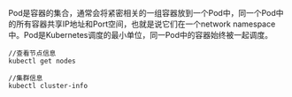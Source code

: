 Pod是容器的集合，通常会将紧密相关的一组容器放到一个Pod中，同一个Pod中的所有容器共享IP地址和Port空间，也就是说它们在一个network namespace中。Pod是Kubernetes调度的最小单位，同一Pod中的容器始终被一起调度。


```
//查看节点信息
kubectl get nodes

//集群信息
kubectl cluster-info


```